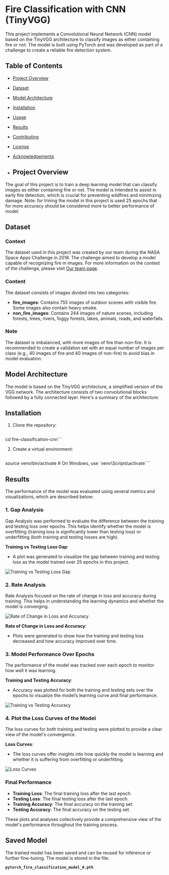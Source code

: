 # Fire Classification with CNN (TinyVGG)

This project implements a Convolutional Neural Network (CNN) model based on the TinyVGG architecture to classify images as either containing fire or not. The model is built using PyTorch and was developed as part of a challenge to create a reliable fire detection system.

## Table of Contents
- [Project Overview](#project-overview)
- [Dataset](#dataset)
- [Model Architecture](#model-architecture)
- [Installation](#installation)
- [Usage](#usage)
- [Results](#results)
- [Contributing](#contributing)
- [License](#license)
- [Acknowledgements](#acknowledgements)

- ## Project Overview
The goal of this project is to train a deep learning model that can classify images as either containing fire or not. The model is intended to assist in early fire detection, which is crucial for preventing wildfires and minimizing damage. Note: for trining the model in this project is used 25 epochs that for more accuracy should be considered more to better performance of model.

## Dataset
### Context
The dataset used in this project was created by our team during the NASA Space Apps Challenge in 2018. The challenge aimed to develop a model capable of recognizing fire in images. For more information on the context of the challenge, please visit [Our team page](#).

### Content
The dataset consists of images divided into two categories:
- **fire_images**: Contains 755 images of outdoor scenes with visible fire. Some images also contain heavy smoke.
- **non_fire_images**: Contains 244 images of nature scenes, including forests, trees, rivers, foggy forests, lakes, animals, roads, and waterfalls.

### Note
The dataset is imbalanced, with more images of fire than non-fire. It is recommended to create a validation set with an equal number of images per class (e.g., 40 images of fire and 40 images of non-fire) to avoid bias in model evaluation.

## Model Architecture
The model is based on the TinyVGG architecture, a simplified version of the VGG network. The architecture consists of two convolutional blocks followed by a fully connected layer. Here's a summary of the architecture:

## Installation

1. Clone the repository:
   ```git clone https://github.com/yourusername/fire-classification-cnn.git
cd fire-classification-cnn```

2. Create a virtual environment:
   ```python -m venv venv
source venv/bin/activate  # On Windows, use `venv\Scripts\activate````

## Results
The performance of the model was evaluated using several metrics and visualizations, which are described below:

### 1. Gap Analysis
Gap Analysis was performed to evaluate the difference between the training and testing loss over epochs. This helps identify whether the model is overfitting (training loss is significantly lower than testing loss) or underfitting (both training and testing losses are high).

**Training vs Testing Loss Gap**:
- A plot was generated to visualize the gap between training and testing loss as the model trained over 25 epochs in this project.

![Training vs Testing Loss Gap](path/to/your/plots/loss_gap_plot.png)

### 2. Rate Analysis
Rate Analysis focused on the rate of change in loss and accuracy during training. This helps in understanding the learning dynamics and whether the model is converging.

![Rate of Change in Loss and Accuracy](path/to/your/plots/rate_loss_plot.png)

**Rate of Change in Loss and Accuracy**:
- Plots were generated to show how the training and testing loss decreased and how accuracy improved over time.

### 3. Model Performance Over Epochs
The performance of the model was tracked over each epoch to monitor how well it was learning.

**Training and Testing Accuracy**:
- Accuracy was plotted for both the training and testing sets over the epochs to visualize the model’s learning curve and final performance.

![Training vs Testing Accuracy](path/to/your/plots/accuracy_plot.png)

### 4. Plot the Loss Curves of the Model
The loss curves for both training and testing were plotted to provide a clear view of the model's convergence.

**Loss Curves**:
- The loss curves offer insights into how quickly the model is learning and whether it is suffering from overfitting or underfitting.

![Loss Curves](path/to/your/plots/loss_curves_plot.png)

### Final Performance
- **Training Loss**: The final training loss after the last epoch.
- **Testing Loss**: The final testing loss after the last epoch.
- **Training Accuracy**: The final accuracy on the training set.
- **Testing Accuracy**: The final accuracy on the testing set.

These plots and analyses collectively provide a comprehensive view of the model's performance throughout the training process.

## Saved Model

The trained model has been saved and can be reused for inference or further fine-tuning. The model is stored in the file:

**`pytorch_fire_classification_model_0.pth`**
